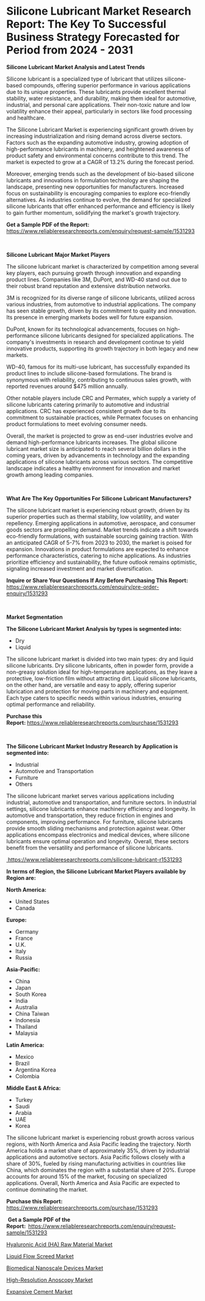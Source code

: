 <p><h1>Silicone Lubricant Market Research Report: The Key To Successful Business Strategy Forecasted for Period from 2024 - 2031</h1></p><p><strong>Silicone Lubricant Market Analysis and Latest Trends</strong></p>
<p><p>Silicone lubricant is a specialized type of lubricant that utilizes silicone-based compounds, offering superior performance in various applications due to its unique properties. These lubricants provide excellent thermal stability, water resistance, and durability, making them ideal for automotive, industrial, and personal care applications. Their non-toxic nature and low volatility enhance their appeal, particularly in sectors like food processing and healthcare.</p><p>The Silicone Lubricant Market is experiencing significant growth driven by increasing industrialization and rising demand across diverse sectors. Factors such as the expanding automotive industry, growing adoption of high-performance lubricants in machinery, and heightened awareness of product safety and environmental concerns contribute to this trend. The market is expected to grow at a CAGR of 13.2% during the forecast period. </p><p>Moreover, emerging trends such as the development of bio-based silicone lubricants and innovations in formulation technology are shaping the landscape, presenting new opportunities for manufacturers. Increased focus on sustainability is encouraging companies to explore eco-friendly alternatives. As industries continue to evolve, the demand for specialized silicone lubricants that offer enhanced performance and efficiency is likely to gain further momentum, solidifying the market's growth trajectory.</p></p>
<p><strong>Get a Sample PDF of the Report:&nbsp;</strong> <a href="https://www.reliableresearchreports.com/enquiry/request-sample/1531293?utm_campaign=13&utm_medium=2&utm_source=Github&utm_content=ia&utm_term=09112024&utm_id=silicone-lubricant">https://www.reliableresearchreports.com/enquiry/request-sample/1531293</a></p>
<p>&nbsp;</p>
<p><strong>Silicone Lubricant Major Market Players</strong></p>
<p><p>The silicone lubricant market is characterized by competition among several key players, each pursuing growth through innovation and expanding product lines. Companies like 3M, DuPont, and WD-40 stand out due to their robust brand reputation and extensive distribution networks.</p><p>3M is recognized for its diverse range of silicone lubricants, utilized across various industries, from automotive to industrial applications. The company has seen stable growth, driven by its commitment to quality and innovation. Its presence in emerging markets bodes well for future expansion.</p><p>DuPont, known for its technological advancements, focuses on high-performance silicone lubricants designed for specialized applications. The company's investments in research and development continue to yield innovative products, supporting its growth trajectory in both legacy and new markets.</p><p>WD-40, famous for its multi-use lubricant, has successfully expanded its product lines to include silicone-based formulations. The brand is synonymous with reliability, contributing to continuous sales growth, with reported revenues around $475 million annually.</p><p>Other notable players include CRC and Permatex, which supply a variety of silicone lubricants catering primarily to automotive and industrial applications. CRC has experienced consistent growth due to its commitment to sustainable practices, while Permatex focuses on enhancing product formulations to meet evolving consumer needs.</p><p>Overall, the market is projected to grow as end-user industries evolve and demand high-performance lubricants increases. The global silicone lubricant market size is anticipated to reach several billion dollars in the coming years, driven by advancements in technology and the expanding applications of silicone lubricants across various sectors. The competitive landscape indicates a healthy environment for innovation and market growth among leading companies.</p></p>
<p>&nbsp;</p>
<p><strong>What Are The Key Opportunities For Silicone Lubricant Manufacturers?</strong></p>
<p><p>The silicone lubricant market is experiencing robust growth, driven by its superior properties such as thermal stability, low volatility, and water repellency. Emerging applications in automotive, aerospace, and consumer goods sectors are propelling demand. Market trends indicate a shift towards eco-friendly formulations, with sustainable sourcing gaining traction. With an anticipated CAGR of 5-7% from 2023 to 2030, the market is poised for expansion. Innovations in product formulations are expected to enhance performance characteristics, catering to niche applications. As industries prioritize efficiency and sustainability, the future outlook remains optimistic, signaling increased investment and market diversification.</p></p>
<p><strong>Inquire or Share Your Questions If Any Before Purchasing This Report:</strong> <a href="https://www.reliableresearchreports.com/enquiry/pre-order-enquiry/1531293?utm_campaign=13&utm_medium=2&utm_source=Github&utm_content=ia&utm_term=09112024&utm_id=silicone-lubricant">https://www.reliableresearchreports.com/enquiry/pre-order-enquiry/1531293</a></p>
<p>&nbsp;</p>
<p><strong>Market Segmentation</strong></p>
<p><strong>The Silicone Lubricant Market Analysis by types is segmented into:</strong></p>
<p><ul><li>Dry</li><li>Liquid</li></ul></p>
<p><p>The silicone lubricant market is divided into two main types: dry and liquid silicone lubricants. Dry silicone lubricants, often in powder form, provide a non-greasy solution ideal for high-temperature applications, as they leave a protective, low-friction film without attracting dirt. Liquid silicone lubricants, on the other hand, are versatile and easy to apply, offering superior lubrication and protection for moving parts in machinery and equipment. Each type caters to specific needs within various industries, ensuring optimal performance and reliability.</p></p>
<p><strong>Purchase this Report:&nbsp;</strong><a href="https://www.reliableresearchreports.com/purchase/1531293?utm_campaign=13&utm_medium=2&utm_source=Github&utm_content=ia&utm_term=09112024&utm_id=silicone-lubricant">https://www.reliableresearchreports.com/purchase/1531293</a></p>
<p>&nbsp;</p>
<p><strong>The Silicone Lubricant Market Industry Research by Application is segmented into:</strong></p>
<p><ul><li>Industrial</li><li>Automotive and Transportation</li><li>Furniture</li><li>Others</li></ul></p>
<p><p>The silicone lubricant market serves various applications including industrial, automotive and transportation, and furniture sectors. In industrial settings, silicone lubricants enhance machinery efficiency and longevity. In automotive and transportation, they reduce friction in engines and components, improving performance. For furniture, silicone lubricants provide smooth sliding mechanisms and protection against wear. Other applications encompass electronics and medical devices, where silicone lubricants ensure optimal operation and longevity. Overall, these sectors benefit from the versatility and performance of silicone lubricants.</p></p>
<p><a href="https://www.reliableresearchreports.com/silicone-lubricant-r1531293?utm_campaign=13&utm_medium=2&utm_source=Github&utm_content=ia&utm_term=09112024&utm_id=silicone-lubricant">&nbsp;https://www.reliableresearchreports.com/silicone-lubricant-r1531293</a></p>
<p><strong>In terms of Region, the Silicone Lubricant Market Players available by Region are:</strong></p>
<p>
    <p> <strong> North America: </strong>
        <ul>
            <li>United States</li>
            <li>Canada</li>
        </ul>
        </p> 
    <p> <strong> Europe: </strong>
        <ul>
            <li>Germany</li>
            <li>France</li>
            <li>U.K.</li>
            <li>Italy</li>
            <li>Russia</li>
        </ul>
        </p> 
    <p> <strong> Asia-Pacific: </strong>
        <ul>
            <li>China</li>
            <li>Japan</li>
            <li>South Korea</li>
            <li>India</li>
            <li>Australia</li>
            <li>China Taiwan</li>
            <li>Indonesia</li>
            <li>Thailand</li>
            <li>Malaysia</li>
        </ul>
        </p> 
    <p> <strong> Latin America: </strong>
        <ul>
            <li>Mexico</li>
            <li>Brazil</li>
            <li>Argentina Korea</li>
            <li>Colombia</li>
        </ul>
        </p> 
    <p> <strong> Middle East & Africa: </strong>
        <ul>
            <li>Turkey</li>
            <li>Saudi</li>
            <li>Arabia</li>
            <li>UAE</li>
            <li>Korea</li>
        </ul>
    </p>
    </p>
<p><p>The silicone lubricant market is experiencing robust growth across various regions, with North America and Asia Pacific leading the trajectory. North America holds a market share of approximately 35%, driven by industrial applications and automotive sectors. Asia Pacific follows closely with a share of 30%, fueled by rising manufacturing activities in countries like China, which dominates the region with a substantial share of 20%. Europe accounts for around 15% of the market, focusing on specialized applications. Overall, North America and Asia Pacific are expected to continue dominating the market.</p></p>
<p><strong>Purchase this Report: </strong><a href="https://www.reliableresearchreports.com/purchase/1531293?utm_campaign=13&utm_medium=2&utm_source=Github&utm_content=ia&utm_term=09112024&utm_id=silicone-lubricant">https://www.reliableresearchreports.com/purchase/1531293</a></p>
<p>&nbsp;<strong>Get a Sample PDF of the Report:&nbsp;&nbsp;</strong><a href="https://www.reliableresearchreports.com/enquiry/request-sample/1531293?utm_campaign=13&utm_medium=2&utm_source=Github&utm_content=ia&utm_term=09112024&utm_id=silicone-lubricant">https://www.reliableresearchreports.com/enquiry/request-sample/1531293</a></p>
<p><strong></strong></p>
<p><p><a href="https://www.linkedin.com/pulse/hyaluronic-acid-ha-raw-material-market-size-growth-industry-uw9lf?utm_campaign=13&utm_medium=2&utm_source=Github&utm_content=ia&utm_term=09112024&utm_id=silicone-lubricant">Hyaluronic Acid (HA) Raw Material Market</a></p><p><a href="https://github.com/maniehilp9ib/Market-Research-Report-List-1/blob/main/liquid-flow-screed-market.md?utm_campaign=13&utm_medium=2&utm_source=Github&utm_content=ia&utm_term=09112024&utm_id=silicone-lubricant">Liquid Flow Screed Market</a></p><p><a href="https://issuu.com/reportprime-2/docs/biomedical-nanoscale-devices-market_ba3338596a5c59?utm_campaign=13&utm_medium=2&utm_source=Github&utm_content=ia&utm_term=09112024&utm_id=silicone-lubricant">Biomedical Nanoscale Devices Market</a></p><p><a href="https://issuu.com/reportprime-2/docs/high-resolution-anoscopy-market-siz_3203fcad12dc74?utm_campaign=13&utm_medium=2&utm_source=Github&utm_content=ia&utm_term=09112024&utm_id=silicone-lubricant">High-Resolution Anoscopy Market</a></p><p><a href="https://github.com/roydonhol47/Market-Research-Report-List-1/blob/main/expansive-cement-market.md?utm_campaign=13&utm_medium=2&utm_source=Github&utm_content=ia&utm_term=09112024&utm_id=silicone-lubricant">Expansive Cement Market</a></p></p>